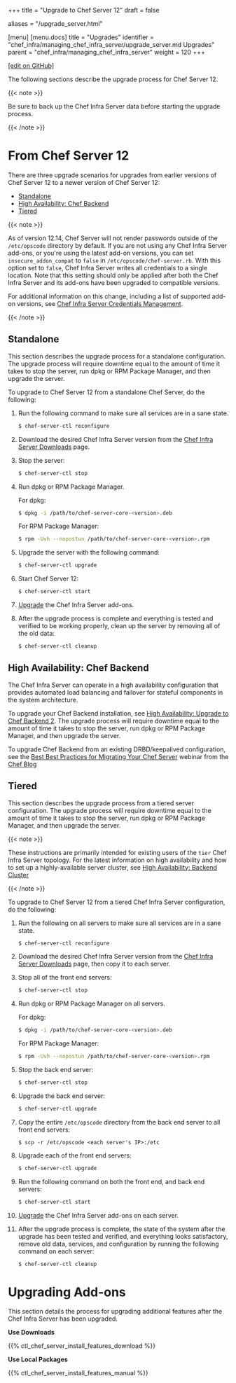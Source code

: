 +++
title = "Upgrade to Chef Server 12"
draft = false

aliases = "/upgrade_server.html"

[menu]
  [menu.docs]
    title = "Upgrades"
    identifier = "chef_infra/managing_chef_infra_server/upgrade_server.md Upgrades"
    parent = "chef_infra/managing_chef_infra_server"
    weight = 120
+++    

[\[edit on
GitHub\]](https://github.com/chef/chef-web-docs/blob/master/chef_master/source/upgrade_server.rst)

The following sections describe the upgrade process for Chef Server 12.

{{< note >}}

Be sure to back up the Chef Infra Server data before starting the
upgrade process.

{{< /note >}}

From Chef Server 12
===================

There are three upgrade scenarios for upgrades from earlier versions of
Chef Server 12 to a newer version of Chef Server 12:

-   [Standalone](/upgrade_server.html#standalone)
-   [High Availability: Chef
    Backend](/upgrade_server.html#high-availability-chef-backend)
-   [Tiered](/upgrade_server.html#tiered)

{{< note >}}

As of version 12.14, Chef Server will not render passwords outside of
the `/etc/opscode` directory by default. If you are not using any Chef
Infra Server add-ons, or you're using the latest add-on versions, you
can set `insecure_addon_compat` to `false` in
`/etc/opscode/chef-server.rb`. With this option set to `false`, Chef
Infra Server writes all credentials to a single location. Note that this
setting should only be applied after both the Chef Infra Server and its
add-ons have been upgraded to compatible versions.

For additional information on this change, including a list of supported
add-on versions, see [Chef Infra Server Credentials
Management](/server_security.html#chef-infra-server-credentials-management).

{{< /note >}}

Standalone
----------

This section describes the upgrade process for a standalone
configuration. The upgrade process will require downtime equal to the
amount of time it takes to stop the server, run dpkg or RPM Package
Manager, and then upgrade the server.

To upgrade to Chef Server 12 from a standalone Chef Server, do the
following:

1.  Run the following command to make sure all services are in a sane
    state.

    ``` bash
    $ chef-server-ctl reconfigure
    ```

2.  Download the desired Chef Infra Server version from the [Chef Infra
    Server Downloads](https://downloads.chef.io/chef-server) page.

3.  Stop the server:

    ``` bash
    $ chef-server-ctl stop
    ```

4.  Run dpkg or RPM Package Manager.

    For dpkg:

    ``` bash
    $ dpkg -i /path/to/chef-server-core-<version>.deb
    ```

    For RPM Package Manager:

    ``` bash
    $ rpm -Uvh --nopostun /path/to/chef-server-core-<version>.rpm
    ```

5.  Upgrade the server with the following command:

    ``` bash
    $ chef-server-ctl upgrade
    ```

6.  Start Chef Server 12:

    ``` bash
    $ chef-server-ctl start
    ```

7.  [Upgrade](upgrade_server.html#upgrading-add-ons) the Chef Infra
    Server add-ons.

8.  After the upgrade process is complete and everything is tested and
    verified to be working properly, clean up the server by removing all
    of the old data:

    ``` bash
    $ chef-server-ctl cleanup
    ```

High Availability: Chef Backend
-------------------------------

The Chef Infra Server can operate in a high availability configuration
that provides automated load balancing and failover for stateful
components in the system architecture.

To upgrade your Chef Backend installation, see [High Availability:
Upgrade to Chef Backend 2](/upgrade_server_ha_v2.html). The upgrade
process will require downtime equal to the amount of time it takes to
stop the server, run dpkg or RPM Package Manager, and then upgrade the
server.

To upgrade Chef Backend from an existing DRBD/keepalived configuration,
see the [Best Best Practices for Migrating Your Chef
Server](https://blog.chef.io/2018/04/06/best-practices-for-migrating-your-chef-server/)
webinar from the [Chef Blog](https://blog.chef.io/)

Tiered
------

This section describes the upgrade process from a tiered server
configuration. The upgrade process will require downtime equal to the
amount of time it takes to stop the server, run dpkg or RPM Package
Manager, and then upgrade the server.

{{< note >}}

These instructions are primarily intended for existing users of the
`tier` Chef Infra Server topology. For the latest information on high
availability and how to set up a highly-available server cluster, see
[High Availability: Backend Cluster](/install_server_ha.html)

{{< /note >}}

To upgrade to Chef Server 12 from a tiered Chef Infra Server
configuration, do the following:

1.  Run the following on all servers to make sure all services are in a
    sane state.

    ``` bash
    $ chef-server-ctl reconfigure
    ```

2.  Download the desired Chef Infra Server version from the [Chef Infra
    Server Downloads](https://downloads.chef.io/chef-server) page, then
    copy it to each server.

3.  Stop all of the front end servers:

    ``` bash
    $ chef-server-ctl stop
    ```

4.  Run dpkg or RPM Package Manager on all servers.

    For dpkg:

    ``` bash
    $ dpkg -i /path/to/chef-server-core-<version>.deb
    ```

    For RPM Package Manager:

    ``` bash
    $ rpm -Uvh --nopostun /path/to/chef-server-core-<version>.rpm
    ```

5.  Stop the back end server:

    ``` bash
    $ chef-server-ctl stop
    ```

6.  Upgrade the back end server:

    ``` bash
    $ chef-server-ctl upgrade
    ```

7.  Copy the entire `/etc/opscode` directory from the back end server to
    all front end servers:

    ``` none
    $ scp -r /etc/opscode <each server's IP>:/etc
    ```

8.  Upgrade each of the front end servers:

    ``` bash
    $ chef-server-ctl upgrade
    ```

9.  Run the following command on both the front end, and back end
    servers:

    ``` bash
    $ chef-server-ctl start
    ```

10. [Upgrade](upgrade_server.html#upgrading-add-ons) the Chef Infra
    Server add-ons on each server.

11. After the upgrade process is complete, the state of the system after
    the upgrade has been tested and verified, and everything looks
    satisfactory, remove old data, services, and configuration by
    running the following command on each server:

    ``` bash
    $ chef-server-ctl cleanup
    ```

Upgrading Add-ons
=================

This section details the process for upgrading additional features after
the Chef Infra Server has been upgraded.

**Use Downloads**

{{% ctl_chef_server_install_features_download %}}

**Use Local Packages**

{{% ctl_chef_server_install_features_manual %}}
